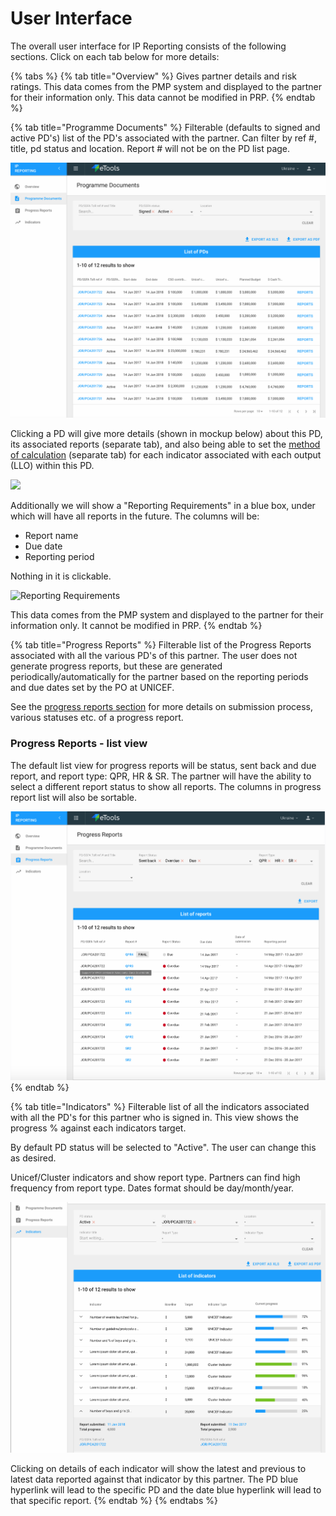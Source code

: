 # User Interface

The overall user interface for IP Reporting consists of the following sections. Click on each tab below for more details:

{% tabs %}
{% tab title="Overview" %}
Gives partner details and risk ratings. This data comes from the PMP system and displayed to the partner for their information only. This data cannot be modified in PRP.
{% endtab %}

{% tab title="Programme Documents" %}
Filterable \(defaults to signed and active PD's\) list of the PD's associated with the partner. Can filter by ref \#, title, pd status and location. Report \# will not be on the PD list page.

![](../../.gitbook/assets/screen-shot-2018-02-12-at-1.11.46-pm.png)

Clicking a PD will give more details \(shown in mockup below\) about this PD, its associated reports \(separate tab\), and also being able to set the [method of calculation](setting-calculation-methods-for-indicators.md) \(separate tab\) for each indicator associated with each output \(LLO\) within this PD.

![](https://blobscdn.gitbook.com/v0/b/gitbook-28427.appspot.com/o/assets%2F-KzwqgC7O0kW5EDlHvvK%2F-L4c0bvrfEPWnSxYQa0b%2F-L4c0iMbmQhsWwBUj8sx%2FScreen%20Shot%202018-02-05%20at%202.10.21%20PM.png?alt=media&token=f8c9102a-d906-4aa9-9840-938997f333aa)  


Additionally we will show a "Reporting Requirements" in a blue box, under which will have all reports in the future. The columns will be:

* Report name
* Due date
* Reporting period

Nothing in it is clickable.



![Reporting Requirements](https://lh4.googleusercontent.com/p9SwdJ5o1cX2-McWj1RS0cpfPBoqLhHeajL4jwc8qeWJpQ6o51RnAJJZ3gGV7n-sNS_XiDkS2bS0J_jTA1L5TCiEmn8OSTOqmrohXO8AWSVaY61aFtNZFdyEBsiBN20ljzrrnjq4)

This data comes from the PMP system and displayed to the partner for their information only. It cannot be modified in PRP.
{% endtab %}

{% tab title="Progress Reports" %}
Filterable list of the Progress Reports associated with all the various PD's of this partner. The user does not generate progress reports, but these are generated periodically/automatically for the partner based on the reporting periods and due dates set by the PO at UNICEF.

See the [progress reports section](progress-reports/) for more details on submission process, various statuses etc. of a progress report.

### Progress Reports - list view

The default list view for progress reports will be status, sent back and due report, and report type: QPR, HR & SR. The partner will have the ability to select a different report status to show all reports. The columns in progress report list will also be sortable.

![](../../.gitbook/assets/screen-shot-2018-02-05-at-1.58.35-pm.png)
{% endtab %}

{% tab title="Indicators" %}
Filterable list of all the indicators associated with all the PD's for this partner who is signed in. This view shows the progress % against each indicators target.

By default PD status will be selected to "Active". The user can change this as desired.

Unicef/Cluster indicators and show report type. Partners can find high frequency from report type. Dates format should be day/month/year.

![](../../.gitbook/assets/screen-shot-2018-02-12-at-1.14.34-pm.png)

Clicking on details of each indicator will show the latest and previous to latest data reported against that indicator by this partner. The PD blue hyperlink will lead to the specific PD and the date blue hyperlink will lead to that specific report.
{% endtab %}
{% endtabs %}





